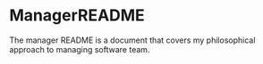 # ManagerREADME
The manager README is a document that covers my philosophical approach to managing software team. 
